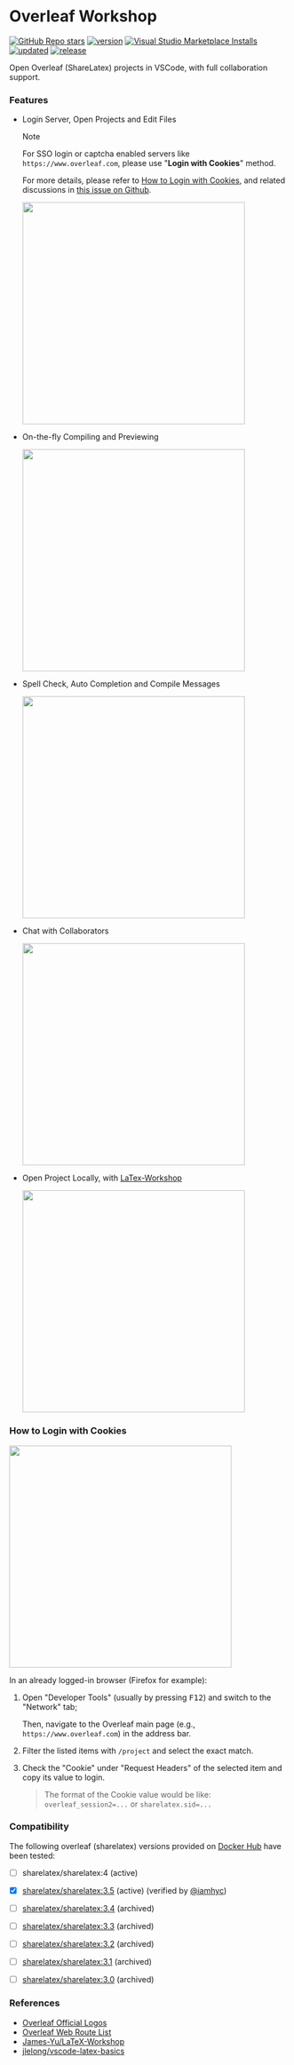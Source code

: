 # Overleaf Workshop

[![GitHub Repo stars](https://img.shields.io/github/stars/iamhyc/Overleaf-Workshop)](https://github.com/iamhyc/Overleaf-Workshop)
[![version](https://img.shields.io/visual-studio-marketplace/v/iamhyc.overleaf-workshop)](https://marketplace.visualstudio.com/items?itemName=iamhyc.overleaf-workshop)
[![Visual Studio Marketplace Installs](https://img.shields.io/visual-studio-marketplace/i/iamhyc.overleaf-workshop)](https://marketplace.visualstudio.com/items?itemName=iamhyc.overleaf-workshop)
[![updated](https://img.shields.io/visual-studio-marketplace/last-updated/iamhyc.overleaf-workshop)](https://marketplace.visualstudio.com/items?itemName=iamhyc.overleaf-workshop)
[![release](https://img.shields.io/visual-studio-marketplace/release-date/iamhyc.overleaf-workshop)](https://vsmarketplacebadge.apphb.com/downloads-short/iamhyc.overleaf-workshop.svg)

Open Overleaf (ShareLatex) projects in VSCode, with full collaboration support.

### Features

- Login Server, Open Projects and Edit Files
  > [!NOTE]
  > For SSO login or captcha enabled servers like `https://www.overleaf.com`, please use "**Login with Cookies**" method.
  > 
  > For more details, please refer to [How to Login with Cookies](#how-to-login-with-cookies), and related discussions in [this issue on Github](https://github.com/iamhyc/Overleaf-Workshop/issues/18).

    <img src="https://raw.githubusercontent.com/iamhyc/Overleaf-Workshop/master/docs/assets/demo01-login.gif" height=400px/>

- On-the-fly Compiling and Previewing

    <img src="https://raw.githubusercontent.com/iamhyc/Overleaf-Workshop/master/docs/assets/demo03-synctex.gif" height=400px/>

- Spell Check, Auto Completion and Compile Messages

    <img src="https://raw.githubusercontent.com/iamhyc/Overleaf-Workshop/master/docs/assets/demo05-intellisense.png" height=400px/>

- Chat with Collaborators

    <img src="https://raw.githubusercontent.com/iamhyc/Overleaf-Workshop/master/docs/assets/demo06-chat.gif" height=400px/>

- Open Project Locally, with [LaTex-Workshop](https://github.com/James-Yu/LaTeX-Workshop)

    <img src="https://raw.githubusercontent.com/iamhyc/Overleaf-Workshop/master/docs/assets/demo07-local.gif" height=400px/>

### How to Login with Cookies

<img src="https://raw.githubusercontent.com/iamhyc/Overleaf-Workshop/master/docs/assets/login_with_cookie.png" height=400px/>

In an already logged-in browser (Firefox for example):

1. Open "Developer Tools" (usually by pressing <kbd>F12</kbd>) and switch to the "Network" tab;

   Then, navigate to the Overleaf main page (e.g., `https://www.overleaf.com`) in the address bar.

2. Filter the listed items with `/project` and select the exact match.

3. Check the "Cookie" under "Request Headers" of the selected item and copy its value to login.
    > The format of the Cookie value would be like: `overleaf_session2=...` or `sharelatex.sid=...`

### Compatibility

The following overleaf (sharelatex) versions provided on [Docker Hub](https://hub.docker.com/r/sharelatex/sharelatex) have been tested:

- [ ] sharelatex/sharelatex:4 (active)

- [x] [sharelatex/sharelatex:3.5](https://hub.docker.com/layers/sharelatex/sharelatex/3.5.11/images/sha256-05bf7235fa80fc86dc6ff999c1cd3e43f9ad088560270fadc696f16a4e508304?context=explore) (active) (verified by [@iamhyc](https://github.com/iamhyc))
- [ ] [sharelatex/sharelatex:3.4](https://hub.docker.com/layers/sharelatex/sharelatex/3.4/images/sha256-2a72e9b6343ed66f37ded4e6da8df81ed66e8af77e553b91bd19307f98badc7a?context=explore) (archived)
- [ ] [sharelatex/sharelatex:3.3](https://hub.docker.com/layers/sharelatex/sharelatex/3.3/images/sha256-e1ec01563d259bbf290de4eb90dce201147c0aae5a07738c8c2e538f6d39d3a8?context=explore) (archived)
- [ ] [sharelatex/sharelatex:3.2](https://hub.docker.com/layers/sharelatex/sharelatex/3.2/images/sha256-5db71af296f7c16910f8e8939e3841dad8c9ac48ea0a807ad47ca690087f44bf?context=explore) (archived)
- [ ] [sharelatex/sharelatex:3.1](https://hub.docker.com/layers/sharelatex/sharelatex/3.1/images/sha256-5b9de1e65257cea4682c1654af06408af7f9c0e2122952d6791cdda45705e84e?context=explore) (archived)
- [ ] [sharelatex/sharelatex:3.0](https://hub.docker.com/layers/sharelatex/sharelatex/3.0/images/sha256-a36e54c66ef62fdee736ce2229289aa261b44f083a9fd553cf8264500612db27?context=explore) (archived)


### References

- [Overleaf Official Logos](https://www.overleaf.com/for/partners/logos)
- [Overleaf Web Route List](./docs/webapi.md)
- [James-Yu/LaTeX-Workshop](https://github.com/James-Yu/LaTeX-Workshop)
- [jlelong/vscode-latex-basics](https://github.com/jlelong/vscode-latex-basics/tags)
